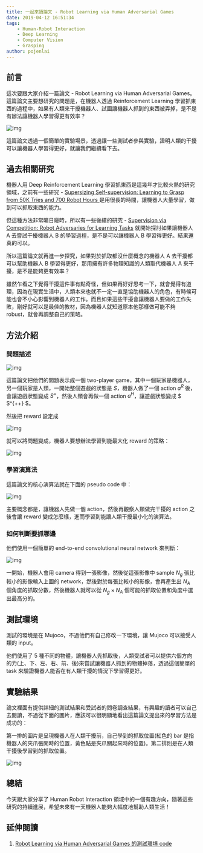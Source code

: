 ```yaml
---
title: 一起來讀論文 - Robot Learning via Human Adversarial Games
date: 2019-04-12 16:51:34
tags:
    - Human-Robot Interaction
    - Deep Learning
    - Computer Vision
    - Grasping
author: pojenlai
---
```


## 前言

這次要跟大家介紹一篇論文 - Robot Learning via Human Adversarial Games。這篇論文主要想研究的問題是，在機器人透過 Reinforcement Learning 學習抓東西的過程中，如果有人類來干擾機器人、試圖讓機器人抓到的東西被弄掉，是不是有辦法讓機器人學習得更有效率？

![img](https://i.imgur.com/PsZiva5.jpg)

這篇論文透過一個簡單的實驗場景，透過讓一些測試者參與實驗，證明人類的干擾可以讓機器人學習得更好，就讓我們繼續看下去。

## 過去相關研究

機器人用 Deep Reinforcement Learning 學習抓東西是這幾年才比較火熱的研究領域，之前有一些研究 - [Supersizing Self-supervision: Learning to Grasp from 50K Tries and 700 Robot Hours
](https://arxiv.org/pdf/1509.06825.pdf)是用很長的時間，讓機器人大量學習，做到可以抓取東西的能力。

但這種方法非常曠日廢時，所以有一些後續的研究 - [Supervision via Competition: Robot Adversaries for Learning Tasks](https://arxiv.org/pdf/1610.01685.pdf) 就開始探討如果讓機器人 A 去嘗試干擾機器人 B 的學習過程，是不是可以讓機器人 B 學習得更好。結果還真的可以。

所以這篇論文就再進一步探究，如果對於抓取都沒什麼概念的機器人 A 去干擾都可以幫助機器人 B 學習得更好，那用擁有許多物理知識的人類取代機器人 A 來干擾，是不是能夠更有效率？

雖然乍看之下覺得干擾這件事有點奇怪，但如果再好好思考一下，就會覺得有道理，因為在現實生活中，人類本來也就不一定一直是協助機器人的角色，有時候可能也會不小心影響到機器人的工作。而且如果這些干擾會讓機器人要做的工作失敗，剛好就可以是最佳的教材，因為機器人就知道原本他那樣做可能不夠 robust，就會再調整自己的策略。

## 方法介紹

### 問題描述

![img](https://i.imgur.com/KFX5XdV.jpg)

這篇論文把他們的問題表示成一個 two-player game，其中一個玩家是機器人，另一個玩家是人類，一開始整個遊戲的狀態是 $S$，機器人做了一個 action $a^R$ 後，會讓遊戲狀態變成 $S^+$，然後人類會再做一個 action $a^H$，讓遊戲狀態變成 $ S^{++} $。

然後把 reward 設定成

![img](https://i.imgur.com/Rddgu3B.jpg)

就可以將問題變成，機器人要想辦法學習到能最大化 reward 的策略：

![img](https://i.imgur.com/U2GVMpl.jpg)

### 學習演算法

這篇論文的核心演算法就在下面的 pseudo code 中：

![img](https://i.imgur.com/blItVZp.jpg)

主要概念都是，讓機器人先做一個 action，然後再觀察人類做完干擾的 action 之後會讓 reward 變成怎麼樣，進而學習到能讓人類干擾最小化的演算法。

### 如何判斷要抓哪邊

他們使用一個簡單的 end-to-end convolutional neural network 來判斷：

![img](https://i.imgur.com/3eZrplB.jpg)

一開始，機器人會用 camera 得到一張影像，然後從這張影像中 sample $N_g$ 張比較小的影像輸入上圖的 network，然後對於每張比較小的影像，會再產生出 $N_A$ 個角度的抓取分數，然後機器人就可以從 $N_g \times N_A$ 個可能的抓取位置和角度中選出最高分的。

## 測試環境

測試的環境是在 Mujoco，不過他們有自己修改一下環境，讓 Mujoco 可以接受人類的 input。

他們使用了 5 種不同的物體，讓機器人先抓取後，人類受試者可以提供六個方向的力(上、下、左、右、前、後)來嘗試讓機器人抓到的物體掉落，透過這個簡單的 task 來驗證機器人能否在有人類干擾的情況下學習得更好。

## 實驗結果

論文裡面有提供詳細的測試結果和受試者的問卷調查結果，有興趣的讀者可以自己去閱讀，不過從下面的圖片，應該可以很明顯地看出這篇論文提出來的學習方法是成功的：

第一排的圖片是呈現機器人在人類干擾前，自己學到的抓取位置(紅色的 bar 是指機器人的夾爪張開時的位置，黃色點是夾爪關起來時的位置)。第二排則是在人類干擾後學習到的抓取位置。

![img](https://i.imgur.com/MqbHUTE.jpg)

## 總結

今天跟大家分享了 Human Robot Interaction 領域中的一個有趣方向，隨著這些研究的持續進展，希望未來有一天機器人能夠大幅度地幫助人類生活！

## 延伸閱讀

1. [Robot Learning via Human Adversarial Games 的測試環境 code](https://github.com/davidsonic/Interactive-mujoco_py)
